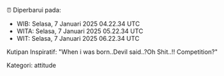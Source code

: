 ⏰ Diperbarui pada:
- WIB: Selasa, 7 Januari 2025 04.22.34 UTC
- WITA: Selasa, 7 Januari 2025 05.22.34 UTC
- WIT: Selasa, 7 Januari 2025 06.22.34 UTC

Kutipan Inspiratif:
"When i was born..Devil said..?Oh Shit..!! Competition?"


Kategori: attitude

